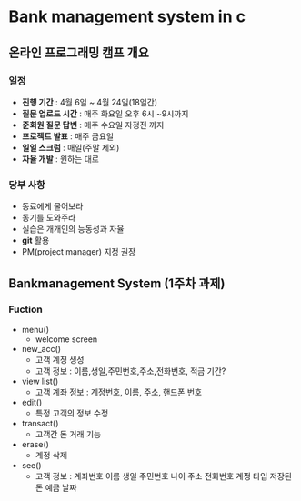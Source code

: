 # Bank management system in c
 
## 온라인 프로그래밍 캠프 개요

### 일정
* __진행 기간__ : 4월 6일 ~ 4월 24일(18일간)
* __질문 업로드 시간__ : 매주 화요일 오후 6시 ~9시까지 
* __준회원 질문 답변__ :  매주 수요일 자정전 까지 
* __프로젝트 발표__ : 매주 금요일
* __일일 스크럼__ : 매일(주말 제외)
* __자율 개발__ : 원하는 대로

### 당부 사항
* 동료에게 물어보라
* 동기를 도와주라
* 실습은 개개인의 능동성과 자율
* __git__ 활용
* PM(project manager) 지정 권장 

## Bankmanagement System (1주차 과제)

### Fuction

* menu()
    * welcome screen
* new_acc()
    * 고객 계정 생성
    * 고객 정보 : 이름,생일,주민번호,주소,전화번호, 적금 기간?
* view list()
    * 고객 계좌 정보 : 계정번호, 이름, 주소, 핸드폰 번호
* edit()
    * 특정 고객의 정보 수정
* transact()
    * 고객간 돈 거래 기능
* erase()
    * 계정 삭제
* see()
    * 고객 정보 : 계좌번호 이름 생일 주민번호 나이 주소 전화번호 계쩡 타입 저장된 돈 예금 날짜